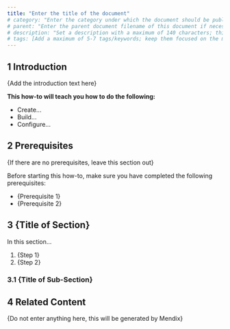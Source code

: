 ```yaml
---
title: "Enter the title of the document"
# category: "Enter the category under which the document should be published (for example, "Mobile")"
# parent: "Enter the parent document filename of this document if necessary (for example, "design-the-architecture")"
# description: "Set a description with a maximum of 140 characters; this should describe what the goal of the document is, and it can be different from the document introduction; this is optional, and it can be removed"
# tags: [Add a maximum of 5-7 tags/keywords; keep them focused on the most important topics of the document; each tag should have quotation marks and be separated by a comma, for example: "Samba", "MxCloud", "cloud", "share"; the tags should be enclosed with brackets]
---
```


## 1 Introduction

{Add the introduction text here}

**This how-to will teach you how to do the following:**

* Create...
* Build...
* Configure...

## 2 Prerequisites

{If there are no prerequisites, leave this section out}

Before starting this how-to, make sure you have completed the following prerequisites:

* {Prerequisite 1}
* {Prerequisite 2}

## 3 {Title of Section}

In this section...

1. {Step 1}
2. {Step 2}

### 3.1 {Title of Sub-Section}

## 4 Related Content

{Do not enter anything here, this will be generated by Mendix}
